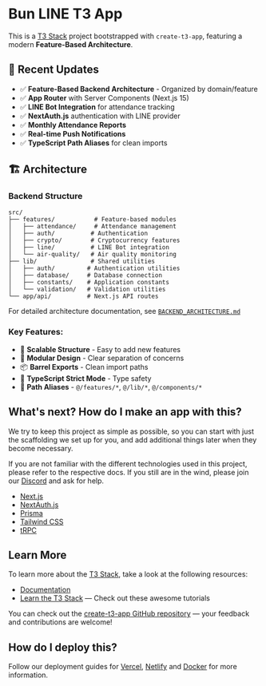 # Bun LINE T3 App

This is a [T3 Stack](https://create.t3.gg/) project bootstrapped with `create-t3-app`, featuring a modern **Feature-Based Architecture**.

## 🚀 Recent Updates

- ✅ **Feature-Based Backend Architecture** - Organized by domain/feature
- ✅ **App Router** with Server Components (Next.js 15)
- ✅ **LINE Bot Integration** for attendance tracking
- ✅ **NextAuth.js** authentication with LINE provider
- ✅ **Monthly Attendance Reports**
- ✅ **Real-time Push Notifications**
- ✅ **TypeScript Path Aliases** for clean imports

## 🏗️ Architecture

### Backend Structure
```
src/
├── features/           # Feature-based modules
│   ├── attendance/     # Attendance management
│   ├── auth/          # Authentication
│   ├── crypto/        # Cryptocurrency features
│   ├── line/          # LINE Bot integration
│   └── air-quality/   # Air quality monitoring
├── lib/               # Shared utilities
│   ├── auth/         # Authentication utilities
│   ├── database/     # Database connection
│   ├── constants/    # Application constants
│   └── validation/   # Validation utilities
└── app/api/          # Next.js API routes
```

For detailed architecture documentation, see [`BACKEND_ARCHITECTURE.md`](./docs/BACKEND_ARCHITECTURE.md)

### Key Features:
- 🔄 **Scalable Structure** - Easy to add new features
- 🧩 **Modular Design** - Clear separation of concerns
- 📦 **Barrel Exports** - Clean import paths
- 🎯 **TypeScript Strict Mode** - Type safety
- 🔀 **Path Aliases** - `@/features/*`, `@/lib/*`, `@/components/*`

## What's next? How do I make an app with this?

We try to keep this project as simple as possible, so you can start with just the scaffolding we set up for you, and add additional things later when they become necessary.

If you are not familiar with the different technologies used in this project, please refer to the respective docs. If you still are in the wind, please join our [Discord](https://t3.gg/discord) and ask for help.

- [Next.js](https://nextjs.org)
- [NextAuth.js](https://next-auth.js.org)
- [Prisma](https://prisma.io)
- [Tailwind CSS](https://tailwindcss.com)
- [tRPC](https://trpc.io)

## Learn More

To learn more about the [T3 Stack](https://create.t3.gg/), take a look at the following resources:

- [Documentation](https://create.t3.gg/)
- [Learn the T3 Stack](https://create.t3.gg/en/faq#what-learning-resources-are-currently-available) — Check out these awesome tutorials

You can check out the [create-t3-app GitHub repository](https://github.com/t3-oss/create-t3-app) — your feedback and contributions are welcome!

## How do I deploy this?

Follow our deployment guides for [Vercel](https://create.t3.gg/en/deployment/vercel), [Netlify](https://create.t3.gg/en/deployment/netlify) and [Docker](https://create.t3.gg/en/deployment/docker) for more information.
